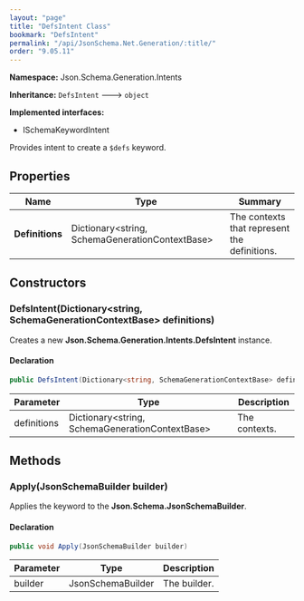 ```yaml
---
layout: "page"
title: "DefsIntent Class"
bookmark: "DefsIntent"
permalink: "/api/JsonSchema.Net.Generation/:title/"
order: "9.05.11"
---
```

**Namespace:** Json.Schema.Generation.Intents

**Inheritance:**
`DefsIntent`
 🡒 
`object`

**Implemented interfaces:**

- ISchemaKeywordIntent

Provides intent to create a `$defs` keyword.

## Properties

| Name | Type | Summary |
|---|---|---|
| **Definitions** | Dictionary\<string, SchemaGenerationContextBase\> | The contexts that represent the definitions. |

## Constructors

### DefsIntent(Dictionary\<string, SchemaGenerationContextBase\> definitions)

Creates a new **Json.Schema.Generation.Intents.DefsIntent** instance.

#### Declaration

```c#
public DefsIntent(Dictionary<string, SchemaGenerationContextBase> definitions)
```

| Parameter | Type | Description |
|---|---|---|
| definitions | Dictionary\<string, SchemaGenerationContextBase\> | The contexts. |


## Methods

### Apply(JsonSchemaBuilder builder)

Applies the keyword to the **Json.Schema.JsonSchemaBuilder**.

#### Declaration

```c#
public void Apply(JsonSchemaBuilder builder)
```

| Parameter | Type | Description |
|---|---|---|
| builder | JsonSchemaBuilder | The builder. |


